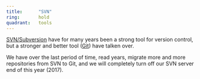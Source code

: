 ```yaml
---
title:      "SVN"
ring:       hold
quadrant:   tools
---
```


[SVN/Subversion](https://subversion.apache.org/) have for many years been a
strong tool for version control, but a stronger and better tool
([Git](https://git-scm.com/)) have talken over.

We have over the last period of time, read years, migrate more and more
repositories from SVN to Git, and we will completely turn off our SVN server end
of this year (2017).
